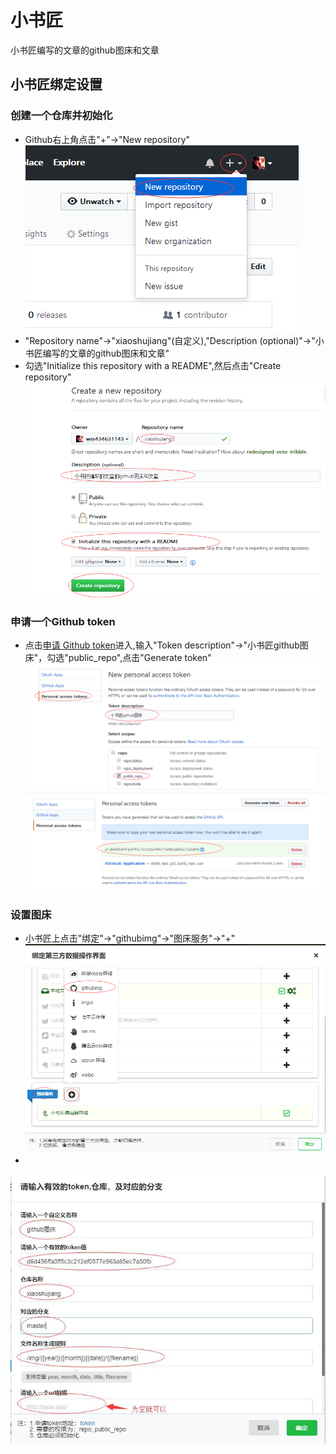 # 小书匠
小书匠编写的文章的github图床和文章

## 小书匠绑定设置

### 创建一个仓库并初始化
- Github右上角点击"+"->"New repository"
![创建仓库](https://www.github.com/wss434631143/xiaoshujiang/raw/master/img/20181118/1542530371232.png)
- "Repository name"->"xiaoshujiang"(自定义),"Description (optional)"->"小书匠编写的文章的github图床和文章"
- 勾选"Initialize this repository with a README",然后点击"Create repository"
![创建完成](https://www.github.com/wss434631143/xiaoshujiang/raw/master/img/20181118/1542530848951.png)

### 申请一个Github token
- 点击[申请 Github token](https://github.com/settings/tokens/new)进入,输入"Token description"->"小书匠github图床"，勾选"public_repo",点击"Generate token"
![1](https://www.github.com/wss434631143/xiaoshujiang/raw/master/img/20181118/1542530058206.png)
![2](https://www.github.com/wss434631143/xiaoshujiang/raw/master/img/20181118/1542530073732.png)

### 设置图床
- 小书匠上点击"绑定"->"githubimg"->"图床服务"->"+"
![1](https://www.github.com/wss434631143/xiaoshujiang/raw/master/img/20181118/1542530043611.png)
- 

![4](https://www.github.com/wss434631143/xiaoshujiang/raw/master/img/20181118/1542530088593.png)
